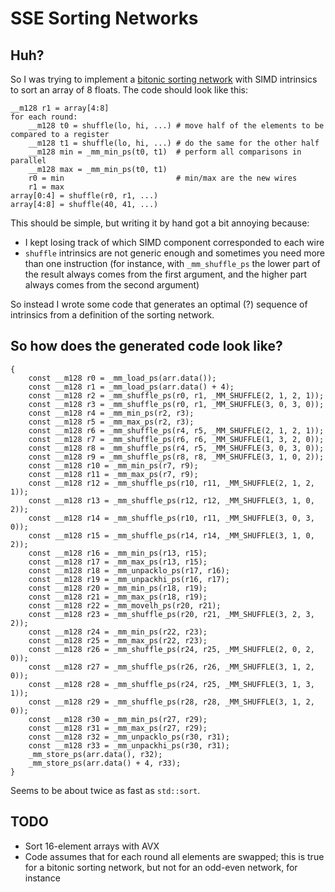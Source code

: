 # SSE Sorting Networks

## Huh?

So I was trying to implement a [bitonic sorting network](https://en.wikipedia.org/wiki/Bitonic_sorter) with
SIMD intrinsics to sort an array of 8 floats. The code should look like this:

```__m128 r0 = array[0:4]
__m128 r1 = array[4:8]
for each round:
    __m128 t0 = shuffle(lo, hi, ...) # move half of the elements to be compared to a register
    __m128 t1 = shuffle(lo, hi, ...) # do the same for the other half
    __m128 min = _mm_min_ps(t0, t1)  # perform all comparisons in parallel
    __m128 max = _mm_min_ps(t0, t1)
    r0 = min                         # min/max are the new wires
    r1 = max
array[0:4] = shuffle(r0, r1, ...)
array[4:8] = shuffle(40, 41, ...)
```

This should be simple, but writing it by hand got a bit annoying because:

* I kept losing track of which SIMD component corresponded to each wire
* `shuffle` intrinsics are not generic enough and sometimes you need more than one instruction (for instance, with `_mm_shuffle_ps` the lower part of the result always comes from the first argument, and the higher part always comes from the second argument)

So instead I wrote some code that generates an optimal (?) sequence of intrinsics from a definition of the sorting network.

## So how does the generated code look like?

```void sort_bitonic(std::array<float, 8>& arr)
{
    const __m128 r0 = _mm_load_ps(arr.data());
    const __m128 r1 = _mm_load_ps(arr.data() + 4);
    const __m128 r2 = _mm_shuffle_ps(r0, r1, _MM_SHUFFLE(2, 1, 2, 1));
    const __m128 r3 = _mm_shuffle_ps(r0, r1, _MM_SHUFFLE(3, 0, 3, 0));
    const __m128 r4 = _mm_min_ps(r2, r3);
    const __m128 r5 = _mm_max_ps(r2, r3);
    const __m128 r6 = _mm_shuffle_ps(r4, r5, _MM_SHUFFLE(2, 1, 2, 1));
    const __m128 r7 = _mm_shuffle_ps(r6, r6, _MM_SHUFFLE(1, 3, 2, 0));
    const __m128 r8 = _mm_shuffle_ps(r4, r5, _MM_SHUFFLE(3, 0, 3, 0));
    const __m128 r9 = _mm_shuffle_ps(r8, r8, _MM_SHUFFLE(3, 1, 0, 2));
    const __m128 r10 = _mm_min_ps(r7, r9);
    const __m128 r11 = _mm_max_ps(r7, r9);
    const __m128 r12 = _mm_shuffle_ps(r10, r11, _MM_SHUFFLE(2, 1, 2, 1));
    const __m128 r13 = _mm_shuffle_ps(r12, r12, _MM_SHUFFLE(3, 1, 0, 2));
    const __m128 r14 = _mm_shuffle_ps(r10, r11, _MM_SHUFFLE(3, 0, 3, 0));
    const __m128 r15 = _mm_shuffle_ps(r14, r14, _MM_SHUFFLE(3, 1, 0, 2));
    const __m128 r16 = _mm_min_ps(r13, r15);
    const __m128 r17 = _mm_max_ps(r13, r15);
    const __m128 r18 = _mm_unpacklo_ps(r17, r16);
    const __m128 r19 = _mm_unpackhi_ps(r16, r17);
    const __m128 r20 = _mm_min_ps(r18, r19);
    const __m128 r21 = _mm_max_ps(r18, r19);
    const __m128 r22 = _mm_movelh_ps(r20, r21);
    const __m128 r23 = _mm_shuffle_ps(r20, r21, _MM_SHUFFLE(3, 2, 3, 2));
    const __m128 r24 = _mm_min_ps(r22, r23);
    const __m128 r25 = _mm_max_ps(r22, r23);
    const __m128 r26 = _mm_shuffle_ps(r24, r25, _MM_SHUFFLE(2, 0, 2, 0));
    const __m128 r27 = _mm_shuffle_ps(r26, r26, _MM_SHUFFLE(3, 1, 2, 0));
    const __m128 r28 = _mm_shuffle_ps(r24, r25, _MM_SHUFFLE(3, 1, 3, 1));
    const __m128 r29 = _mm_shuffle_ps(r28, r28, _MM_SHUFFLE(3, 1, 2, 0));
    const __m128 r30 = _mm_min_ps(r27, r29);
    const __m128 r31 = _mm_max_ps(r27, r29);
    const __m128 r32 = _mm_unpacklo_ps(r30, r31);
    const __m128 r33 = _mm_unpackhi_ps(r30, r31);
    _mm_store_ps(arr.data(), r32);
    _mm_store_ps(arr.data() + 4, r33);
}
```

Seems to be about twice as fast as `std::sort`.

## TODO

* Sort 16-element arrays with AVX
* Code assumes that for each round all elements are swapped; this is true for a bitonic sorting network, but not for an odd-even network, for instance
